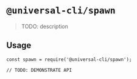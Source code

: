 # `@universal-cli/spawn`

> TODO: description

## Usage

```
const spawn = require('@universal-cli/spawn');

// TODO: DEMONSTRATE API
```
